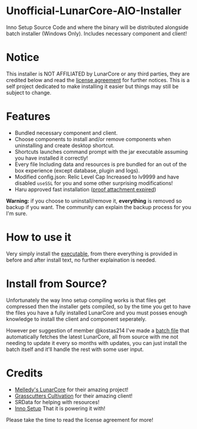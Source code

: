 # Unofficial-LunarCore-AIO-Installer
Inno Setup Source Code and where the binary will be distributed alongside batch installer (Windows Only). Includes necessary component and client!
# Notice
This installer is NOT AFFILIATED by LunarCore or any third parties, they are credited below and read the [license agreement](https://github.com/GorujoCY/Unofficial-LunarCore-AIO-Installer/blob/main/TextFilesSources/licensetext.txt) for further notices. This is a self project dedicated to make installing it easier but things may still be subject to change.
# Features
- Bundled necessary component and client.
- Choose components to install and/or remove components when uninstalling and create desktop shortcut.
- Shortcuts launches command prompt with the jar executable assuming you have installed it correctly!
- Every file Including data and resources is pre bundled for an out of the box experience (except database, plugin and logs).
- Modified config.json: Relic Level Cap Increased to lv9999 and have disabled `useSSL` for you and some other surprising modifications!
- Haru approved fast installation ([proof attachment expired](https://media.discordapp.net/attachments/840566418227068968/1225857352238895154/image.png?ex=6622a7a0&is=661032a0&hm=80080232d3ecef34da755d42b084823ed4314ce9df6297160a66d75f8937ee78&=&format=webp&quality=lossless))

**Warning:** if you choose to uninstall/remove it, **everything** is removed so backup if you want. The community can explain the backup process for you I'm sure.
# How to use it
Very simply install the [executable](https://github.com/GorujoCY/Unofficial-LunarCore-AIO-Installer/releases/), from there everything is provided in before and after install text, no further explaination is needed.
# Install from Source?
Unfortunately the way Inno setup compiling works is that files get compressed then the installer gets compiled, so by the time you get to have the files you have a fully installed LunarCore and you must posses enough knowledge to install the client and component seperately. 

However per suggestion of member @kostas214 I've made a [batch file](https://github.com/GorujoCY/Unofficial-LunarCore-AIO-Installer/blob/main/LCfromSource.bat) that automatically fetches the latest LunarCore, all from source with me not needing to update it every so months with updates, you can just install the batch itself and it'll handle the rest with some user input.
# Credits
- [Melledy's LunarCore](https://github.com/Melledy/LunarCore/) for their amazing project!
- [Grasscutters Cultivation](https://github.com/Grasscutters/Cultivation) for their amazing client!
- SRData for helping with resources!
- [Inno Setup](https://github.com/jrsoftware/issrc) That it is powering it with!

Please take the time to read the license agreement for more! 
